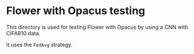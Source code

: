 # Flower with Opacus testing

This directory is used for testing Flower with Opacus by using a CNN with CIFAR10 data.

It uses the `FedAvg` strategy.
